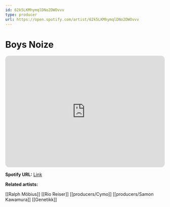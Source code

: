 ```yaml
---
id: 62k5LKMhymqlDNo2DWOvvv
type: producer
url: https://open.spotify.com/artist/62k5LKMhymqlDNo2DWOvvv
---
```

# Boys Noize

<iframe style="border-radius:12px" src="https://open.spotify.com/embed/artist/62k5LKMhymqlDNo2DWOvvv" width="100%" height="352" frameBorder="0" allowfullscreen="" allow="autoplay; clipboard-write; encrypted-media; fullscreen; picture-in-picture" loading="lazy"></iframe>

**Spotify URL:** [Link](https://open.spotify.com/artist/62k5LKMhymqlDNo2DWOvvv)

**Related artists:**

[[Ralph Möbius]]
[[Rio Reiser]]
[[producers/Cymo]]
[[producers/Samon Kawamura]]
[[Genetikk]]
